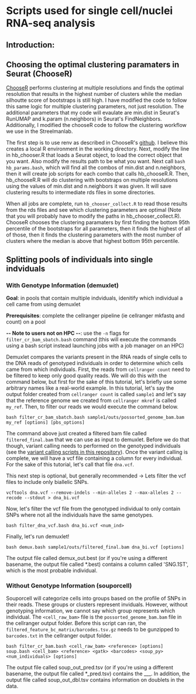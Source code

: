 # Scripts used for single cell/nuclei RNA-seq analysis
## Introduction:

## Choosing the optimal clustering paramaters in Seurat (ChooseR)
[ChooseR](https://github.com/rbpatt2019/chooseR) performs clustering at multiple resolutions and finds the optimal resolution that results in the highest number of clusters while the median silhoutte score of bootstraps is still high. I have modified the code to follow this same logic for multiple clustering parameters, not just resolution. The additional parameters that my code will evaulate are min.dist in Seurat's RunUMAP and k.param (n.neighbors) in Seurat's FindNeighbors. Additionally, I modified the chooseR code to follow the clustering workflow we use in the Streelmanlab.

The first step is to use renv as described in ChooseR's [github](https://github.com/rbpatt2019/chooseR). I believe this creates a local R environment in the working directory. Next, modify the line in hb_chooser.R that loads a Seurat object, to load the correct object that you want. Also modify the results path to be what you want. Next call ```bash hb_params.bash```, which will find all the combos of min.dist and n.neighbors, then it will create job scripts for each combo that calls hb_chooseR.R. Then, hb_chooseR.R will do clustering with bootstraps on multiple resolutions using the values of min.dist and n.neighbors it was given. It will save clustering results to intermediate rds files in some directories. 

When all jobs are complete, run ```hb_chooser_collect.R``` to read those results from the rds files and see which clustering parameters are optimal (Note that you will probably have to modify the paths in hb_chooser_collect.R). ChooseR chooses the clustering paramaters by first finding the bottom 95th percentile of the bootstraps for all parameters, then it finds the highest of all of those, then it finds the clustering parameters with the most number of clusters where the median is above that highest bottom 95th percentile.

## Splitting pools of individuals into single indviduals
### With Genotype Information (demuxlet)
**Goal**: in pools that contain multiple indviduals, idenitify which individual a cell came from using demuxlet

**Prerequisites**: complete the cellranger pipeline (ie cellranger mkfastq and count) on a pool

**-- Note to users not on HPC --**: use the ```-n``` flags for ```filter_cr_bam_sbatch.bash``` command (this will execute the commands using a bash script instead launching jobs with a job manager on an HPC)

Demuxlet compares the variants present in the RNA reads of single cells to the DNA reads of genotyped individuals in order to determine which cells came from which individuals. First, the reads from ```cellranger count``` need to be filtered to keep only good quality reads. We will do this with the command below, but first for the sake of this tutorial, let's briefly use some arbitrary names like a real-world example. In this tutorial, let's say the output folder created from ```cellranger count``` is called ```sample1``` and let's say that the reference genome we created from ```cellranger mkref``` is called ```my_ref```. Then, to filter our reads we would execute the command below.
```
bash filter_cr_bam_sbatch.bash sample1/outs/possorted_genome_bam.bam my_ref [options] [pbs_options]
```
The command above just created a filtered bam file called ```filtered_final.bam``` that we can use as input to demuxlet. Before we do that though, variant calling needs to performed on the genotyped individuals (see the [variant calling scripts in this repository](../variant_calling/README.md)). Once the variant calling is complete, we will have a vcf file containing a column for every individual. For the sake of this tutorial, let's call that file ```dna.vcf```.

This next step is optional, but generally recommended -> Lets filter the vcf files to include only biallelic SNPs. 
```
vcftools dna.vcf --remove-indels --min-alleles 2 --max-alleles 2 --recode --stdout > dna_bi.vcf
```
Now, let's filter the vcf file from the genotyped individual to only contain SNPs where not all the individuals have the same genotypes.
```
bash filter_dna_vcf.bash dna_bi.vcf <num_ind>
```
Finally, let's run demuxlet!
```
bash demux.bash sample1/outs/filtered_final.bam dna_bi.vcf [options]
```
The output file called demux_out.best (or if you're using a different basename, the output file called *.best) contains a column called 'SNG.1ST', which is the most probable individual.

### Without Genotype Information (souporcell)
Souporcell will categorize cells into groups based on the profile of SNPs in their reads. These groups or clusters represent inviduals. However, without genotyping information, we cannot say which group represents which individual. The ```<cell_raw_bam>``` file is the ```possorted_genome_bam.bam``` file in the cellranger output folder. Before this script can ran, the ```filtered_feature_bc_matrix/barcodes.tsv.gz``` needs to be gunzipped to ```barcodes.txt``` in the cellranger output folder.
```
bash filter_cr_bam.bash <cell_raw_bam> <reference> [options]
soup.bash <cell_bam> <reference> <gatk> <barcodes> <soup_py> <num_individuals> [options]
```
The output file called soup_out_pred.tsv (or if you're using a different basename, the output file called *_pred.tsv) contains the ___. In addition, the output file called soup_out_dbl.tsv contains information on doublets in the data.
